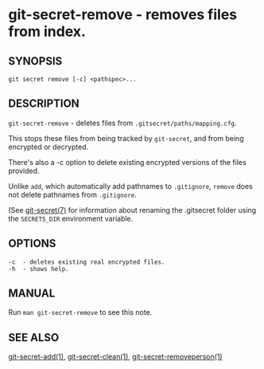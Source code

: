 git-secret-remove - removes files from index.
=============================================

## SYNOPSIS

    git secret remove [-c] <pathspec>...


## DESCRIPTION
`git-secret-remove` - deletes files from `.gitsecret/paths/mapping.cfg`.

This stops these files from being tracked by `git-secret`, and from
being encrypted or decrypted.

There's also a -c option to delete existing encrypted versions of the files provided.

Unlike `add`, which automatically add pathnames to `.gitignore`, 
`remove` does not delete pathnames from `.gitignore`.

(See [git-secret(7)](https://git-secret.io/git-secret) for information about renaming the .gitsecret
folder using the `SECRETS_DIR` environment variable.


## OPTIONS

    -c  - deletes existing real encrypted files.
    -h  - shows help.


## MANUAL

Run `man git-secret-remove` to see this note.


## SEE ALSO

[git-secret-add(1)](https://git-secret.io/git-secret-add), [git-secret-clean(1)](https://git-secret.io/git-secret-clean),
[git-secret-removeperson(1)](https://git-secret.io/git-secret-removeperson)
